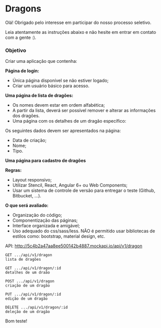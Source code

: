 # Dragons

Olá! Obrigado pelo interesse em participar do nosso processo seletivo.

Leia atentamente as instruções abaixo e não hesite em entrar em contato com a gente :).

### Objetivo
Criar uma aplicação que contenha​:

<b>Página de login:</b>
- Única página disponível se não estiver logado;
- Criar um usuário básico para acesso.

<b>Uma página de lista de dragões:</b>
- Os nomes devem estar em ordem alfabética;
- A partir da lista, deverá ser possível remover e alterar as informações dos dragões.
- Uma página com os detalhes de um dragão específico:
  
Os seguintes dados devem ser apresentados na página:
- Data de criação;
- Nome;
- Tipo.

<b>Uma página para cadastro de dragões</b>

<b>Regras:</b>

- Layout responsivo;
- Utilizar Stencil, React, Angular 6+ ou Web Components;
- Usar um sistema de controle de versão para entregar o teste (Github, Bitbucket, ...).

<b>O que será avaliado:</b>

- Organização do código;
- Componentização das páginas;
- Interface organizada e amigável;
- Uso adequado do css/sass/less. NÃO é permitido usar bibliotecas de estilos como: bootstrap, material design, etc.

API:
http://5c4b2a47aa8ee500142b4887.mockapi.io/api/v1/dragon

```
GET .../api/v1/dragon
lista de dragões

GET .../api/v1/dragon/:id
detalhes de um draão

POST .../api/v1/dragon
criação de um dragão

PUT .../api/v1/dragon/:id
edição de um dragão

DELETE .../api/v1/dragon/:id
deleção de um dragão
```

Bom teste!
